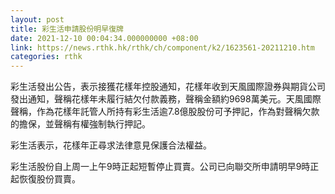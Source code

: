 ```yaml
---
layout: post
title: 彩生活申請股份明早復牌
date: 2021-12-10 00:04:34.000000000 +08:00
link: https://news.rthk.hk/rthk/ch/component/k2/1623561-20211210.htm
categories: rthk
---
```


彩生活發出公告，表示接獲花樣年控股通知，花樣年收到天風國際證券與期貨公司發出通知，聲稱花樣年未履行結欠付款義務，聲稱金額約9698萬美元。天風國際聲稱，作為花樣年託管人所持有彩生活逾7.8億股股份可予押記，作為對聲稱欠款的擔保，並聲稱有權強制執行押記。

彩生活表示，花樣年正尋求法律意見保護合法權益。

彩生活股份自上周一上午9時正起短暫停止買賣。公司已向聯交所申請明早9時正起恢復股份買賣。
